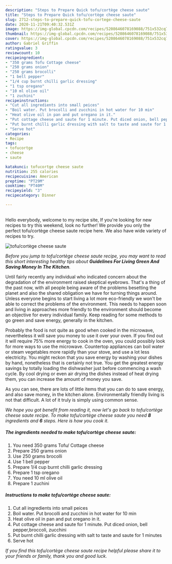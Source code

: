 ```yaml
---
description: "Steps to Prepare Quick tofu/cortège cheese saute"
title: "Steps to Prepare Quick tofu/cortège cheese saute"
slug: 2712-steps-to-prepare-quick-tofu-cortege-cheese-saute
date: 2020-11-21T09:40:32.531Z
image: https://img-global.cpcdn.com/recipes/5208646078169088/751x532cq70/tofucortege-cheese-saute-recipe-main-photo.jpg
thumbnail: https://img-global.cpcdn.com/recipes/5208646078169088/751x532cq70/tofucortege-cheese-saute-recipe-main-photo.jpg
cover: https://img-global.cpcdn.com/recipes/5208646078169088/751x532cq70/tofucortege-cheese-saute-recipe-main-photo.jpg
author: Gabriel Griffin
ratingvalue: 3
reviewcount: 10
recipeingredient:
- "350 grams Tofu Cottage cheese"
- "250 grams onion"
- "250 grams brocolli"
- "1 bell pepper"
- "1/4 cup burnt chilli garlic dressing"
- "1 tsp oregano"
- "10 ml olive oil"
- "1 zuchini"
recipeinstructions:
- "Cut all ingredients into small peices"
- "Boil water. Put brocolli and zucchini in hot water for 10 min"
- "Heat olive oil in pan and put oregano in it."
- "Put cottage cheese and saute for 1 minute. Put diced onion, bell pepper,broccoli, zucchini"
- "Put burnt chilli garlic dressing with salt to taste and saute for 1 minutes"
- "Serve hot"
categories:
- Recipe
tags:
- tofucortge
- cheese
- saute

katakunci: tofucortge cheese saute 
nutrition: 255 calories
recipecuisine: American
preptime: "PT29M"
cooktime: "PT40M"
recipeyield: "3"
recipecategory: Dinner

---
```

<br>
Hello everybody, welcome to my recipe site, If you're looking for new recipes to try this weekend, look no further! We provide you only the perfect tofu/cortège cheese saute recipe here. We also have wide variety of recipes to try.
<br>


![tofu/cortège cheese saute](https://img-global.cpcdn.com/recipes/5208646078169088/751x532cq70/tofucortege-cheese-saute-recipe-main-photo.jpg)

<i>Before you jump to tofu/cortège cheese saute recipe, you may want to read this short interesting healthy tips about 
<strong>Guidelines For Living Green And Saving Money In The Kitchen</strong>.</i>
</br>

Until fairly recently any individual who indicated concern about the degradation of the environment raised skeptical eyebrows. That's a thing of the past now, with all people being aware of the problems besetting the planet and also the shared obligation we have for turning things around. Unless everyone begins to start living a lot more eco-friendly we won't be able to correct the problems of the environment. This needs to happen soon and living in approaches more friendly to the environment should become an objective for every individual family. Keep reading for some methods to go green and save energy, generally in the kitchen.

Probably the food is not quite as good when cooked in the microwave, nevertheless it will save you money to use it over your oven. If you find out it will require 75% more energy to cook in the oven, you could possibly look for more ways to use the microwave. Countertop appliances can boil water or steam vegetables more rapidly than your stove, and use a lot less electricity. You might reckon that you save energy by washing your dishes by hand, nonetheless that is certainly not true. You get the greatest energy savings by totally loading the dishwasher just before commencing a wash cycle. By cool drying or even air drying the dishes instead of heat drying them, you can increase the amount of money you save.

As you can see, there are lots of little items that you can do to save energy, and also save money, in the kitchen alone. Environmentally friendly living is not that difficult. A lot of it truly is simply using common sense.


<i>We hope you got benefit from reading it, now let's go back to tofu/cortège cheese saute recipe. To make tofu/cortège cheese saute you need <strong>8</strong> ingredients and <strong>6</strong> steps. Here is how you cook it.
</i>

##### The ingredients needed to make tofu/cortège cheese saute:

1. You need 350 grams Tofu/ Cottage cheese
1. Prepare 250 grams onion
1. Use 250 grams brocolli
1. Use 1 bell pepper
1. Prepare 1/4 cup burnt chilli garlic dressing
1. Prepare 1 tsp oregano
1. You need 10 ml olive oil
1. Prepare 1 zuchini


##### Instructions to make tofu/cortège cheese saute:

1. Cut all ingredients into small peices
1. Boil water. Put brocolli and zucchini in hot water for 10 min
1. Heat olive oil in pan and put oregano in it.
1. Put cottage cheese and saute for 1 minute. Put diced onion, bell pepper,broccoli, zucchini
1. Put burnt chilli garlic dressing with salt to taste and saute for 1 minutes
1. Serve hot


<i>If you find this tofu/cortège cheese saute recipe helpful please share it to your friends or family, thank you and good luck.</i>
